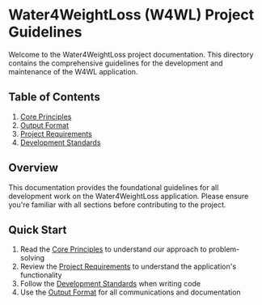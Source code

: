# Water4WeightLoss (W4WL) Project Guidelines

Welcome to the Water4WeightLoss project documentation. This directory contains the comprehensive guidelines for the development and maintenance of the W4WL application.

## Table of Contents

1. [Core Principles](./principles.md)
2. [Output Format](./output-format.md)
3. [Project Requirements](./requirements.md)
4. [Development Standards](./development.md)

## Overview

This documentation provides the foundational guidelines for all development work on the Water4WeightLoss application. Please ensure you're familiar with all sections before contributing to the project.

## Quick Start

1. Read the [Core Principles](./principles.md) to understand our approach to problem-solving
2. Review the [Project Requirements](./requirements.md) to understand the application's functionality
3. Follow the [Development Standards](./development.md) when writing code
4. Use the [Output Format](./output-format.md) for all communications and documentation
